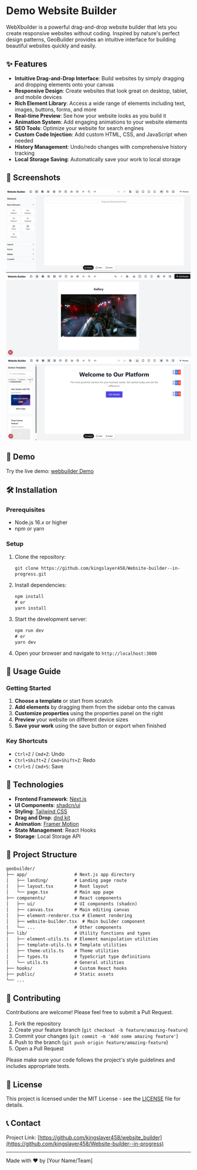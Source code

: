 # Demo Website Builder

WebXbuilder is a powerful drag-and-drop website builder that lets you create responsive websites without coding. Inspired by nature's perfect design patterns, GeoBuilder provides an intuitive interface for building beautiful websites quickly and easily.

## ✨ Features

- **Intuitive Drag-and-Drop Interface**: Build websites by simply dragging and dropping elements onto your canvas
- **Responsive Design**: Create websites that look great on desktop, tablet, and mobile devices
- **Rich Element Library**: Access a wide range of elements including text, images, buttons, forms, and more
- **Real-time Preview**: See how your website looks as you build it
- **Animation System**: Add engaging animations to your website elements
- **SEO Tools**: Optimize your website for search engines
- **Custom Code Injection**: Add custom HTML, CSS, and JavaScript when needed
- **History Management**: Undo/redo changes with comprehensive history tracking
- **Local Storage Saving**: Automatically save your work to local storage

## 📸 Screenshots

![Builder Interface](builder1.png)
![Responsive Preview](builder2.png)
![Template Selection](builder3.png)

## 🚀 Demo

Try the live demo: [webbuilder Demo](https://v0-drag-and-drop-prototype-lyart.vercel.app/)

## 🛠️ Installation

### Prerequisites

- Node.js 16.x or higher
- npm or yarn

### Setup

1. Clone the repository:
   ```
   git clone https://github.com/kingslayer458/Website-builder--in-progress.git

   ```

2. Install dependencies:
   ```
   npm install
   # or
   yarn install
   ```

3. Start the development server:
   ```
   npm run dev
   # or
   yarn dev
   ```

4. Open your browser and navigate to `http://localhost:3000`

## 📖 Usage Guide

### Getting Started

1. **Choose a template** or start from scratch
2. **Add elements** by dragging them from the sidebar onto the canvas
3. **Customize properties** using the properties panel on the right
4. **Preview** your website on different device sizes
5. **Save your work** using the save button or export when finished

### Key Shortcuts

- `Ctrl+Z` / `Cmd+Z`: Undo
- `Ctrl+Shift+Z` / `Cmd+Shift+Z`: Redo
- `Ctrl+S` / `Cmd+S`: Save

## 🔧 Technologies

- **Frontend Framework**: [Next.js](https://nextjs.org/)
- **UI Components**: [shadcn/ui](https://ui.shadcn.com/)
- **Styling**: [Tailwind CSS](https://tailwindcss.com/)
- **Drag and Drop**: [dnd kit](https://dndkit.com/)
- **Animation**: [Framer Motion](https://www.framer.com/motion/)
- **State Management**: React Hooks
- **Storage**: Local Storage API

## 📁 Project Structure

```
geobuilder/
├── app/                  # Next.js app directory
│   ├── landing/          # Landing page route
│   ├── layout.tsx        # Root layout
│   └── page.tsx          # Main app page
├── components/           # React components
│   ├── ui/               # UI components (shadcn)
│   ├── canvas.tsx        # Main editing canvas
│   ├── element-renderer.tsx # Element rendering
│   ├── website-builder.tsx  # Main builder component
│   └── ...               # Other components
├── lib/                  # Utility functions and types
│   ├── element-utils.ts  # Element manipulation utilities
│   ├── template-utils.ts # Template utilities
│   ├── theme-utils.ts    # Theme utilities
│   ├── types.ts          # TypeScript type definitions
│   └── utils.ts          # General utilities
├── hooks/                # Custom React hooks
├── public/               # Static assets
└── ...
```

## 👥 Contributing

Contributions are welcome! Please feel free to submit a Pull Request.

1. Fork the repository
2. Create your feature branch (`git checkout -b feature/amazing-feature`)
3. Commit your changes (`git commit -m 'Add some amazing feature'`)
4. Push to the branch (`git push origin feature/amazing-feature`)
5. Open a Pull Request

Please make sure your code follows the project's style guidelines and includes appropriate tests.

## 📄 License

This project is licensed under the MIT License - see the [LICENSE](LICENSE) file for details.

## 📞 Contact

Project Link: [https://github.com/kingslayer458/website_builder](https://github.com/kingslayer458/Website-builder--in-progress)

---

Made with ❤️ by [Your Name/Team]
